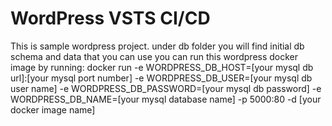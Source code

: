 # WordPress VSTS CI/CD
This is sample wordpress project.
under db folder you will find initial db schema and data that you can use
you can run this wordpress docker image by running:
docker run  -e WORDPRESS_DB_HOST=[your mysql db url]:[your mysql port number]   -e WORDPRESS_DB_USER=[your mysql db user name]  -e WORDPRESS_DB_PASSWORD=[your mysql db password] -e WORDPRESS_DB_NAME=[your mysql database name] -p 5000:80  -d [your docker image name]
